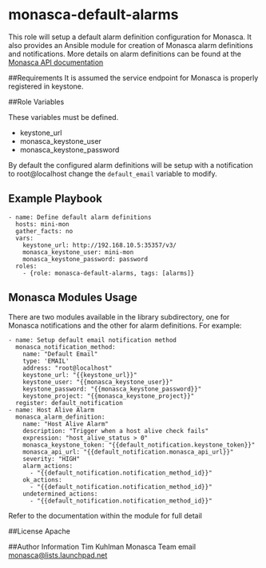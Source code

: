 # monasca-default-alarms

This role will setup a default alarm definition configuration for Monasca. It also provides an Ansible module for creation
of Monasca alarm definitions and notifications. More details on alarm definitions can be found at the
[Monasca API documentation](https://github.com/stackforge/monasca-api/blob/master/docs/monasca-api-spec.md#alarm-definitions-and-alarms)

##Requirements
It is assumed the service endpoint for Monasca is properly registered in keystone.

##Role Variables

These variables must be defined.

- keystone_url
- monasca_keystone_user
- monasca_keystone_password

By default the configured alarm definitions will be setup with a notification to root@localhost change the `default_email` variable to modify.

## Example Playbook

    - name: Define default alarm definitions
      hosts: mini-mon
      gather_facts: no
      vars:
        keystone_url: http://192.168.10.5:35357/v3/
        monasca_keystone_user: mini-mon
        monasca_keystone_password: password
      roles:
        - {role: monasca-default-alarms, tags: [alarms]}

## Monasca Modules Usage
There are two modules available in the library subdirectory, one for Monasca notifications and the other for alarm definitions. For example:

    - name: Setup default email notification method
      monasca_notification_method:
        name: "Default Email"
        type: 'EMAIL'
        address: "root@localhost"
        keystone_url: "{{keystone_url}}"
        keystone_user: "{{monasca_keystone_user}}"
        keystone_password: "{{monasca_keystone_password}}"
        keystone_project: "{{monasca_keystone_project}}"
      register: default_notification
    - name: Host Alive Alarm
      monasca_alarm_definition:
        name: "Host Alive Alarm"
        description: "Trigger when a host alive check fails"
        expression: "host_alive_status > 0"
        monasca_keystone_token: "{{default_notification.keystone_token}}"
        monasca_api_url: "{{default_notification.monasca_api_url}}"
        severity: "HIGH"
        alarm_actions:
          - "{{default_notification.notification_method_id}}"
        ok_actions:
          - "{{default_notification.notification_method_id}}"
        undetermined_actions:
          - "{{default_notification.notification_method_id}}"

Refer to the documentation within the module for full detail


##License
Apache

##Author Information
Tim Kuhlman
Monasca Team email monasca@lists.launchpad.net
